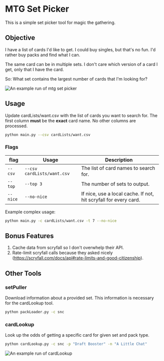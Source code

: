 # MTG Set Picker

This is a simple set picker tool for magic the gathering.

## Objective

I have a list of cards I'd like to get. I could buy singles,
but that's no fun. I'd rather buy packs and find what I can.

The same card can be in multiple sets. I don't care which
version of a card I get, only that I have the card.

So:
What set contains the largest number of cards that I'm
looking for?

![An example run of mtg set picker](docFiles/run1.png)

## Usage

Update cardLists/want.csv with the list of cards you want to search for. The first
column **must** be the **exact** card name. No other columns are processed.
```sh
python main.py --csv cardLists/want.csv
```

### Flags

| flag     | Usage                      | Description                                                      |
| -------- | -------------------------- | ---------------------------------------------------------------- |
| `--csv`  | `--csv cardLists/want.csv` | The list of card names to search for.                            |
| `--top`  | `--top 3`                  | The number of sets to output.                                    |
| `--nice` | `--no-nice`                | If nice, use a local cache. If not, hit scryfall for every card. |

Example complex usage:
```sh
python main.py -c cardLists/want.csv -t 7 --no-nice
```

## Bonus Features

1. Cache data from scryfall so I don't overwhelp their API.
1. Rate-limit scryfall calls because they asked nicely (https://scryfall.com/docs/api#rate-limits-and-good-citizenship).


## Other Tools

### setPuller

Download information about a provided set. This information is necessary for the cardLookup tool.

```sh
python packLoader.py -c snc
```

### cardLookup

Look up the odds of getting a specific card for given set and pack type.

```sh
python cardLookup.py -c snc -p "Draft Booster" -n "A Little Chat"
```

![An example run of cardLookup](docFiles/cardLookup.png)